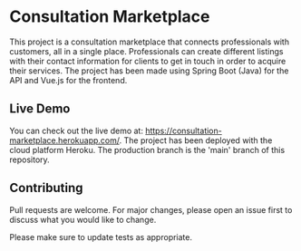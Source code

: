 # Consultation Marketplace
This project is a consultation marketplace that connects professionals with customers, all
in a single place. Professionals can create different listings with their contact information
for clients to get in touch in order to acquire their services. The project has been made using
Spring Boot (Java) for the API and Vue.js for the frontend. 

## Live Demo
You can check out the live demo at: https://consultation-marketplace.herokuapp.com/. 
The project has been deployed with the cloud platform Heroku. The production branch
is the 'main' branch of this repository.

## Contributing
Pull requests are welcome. For major changes, please open an issue first to discuss what you would like to change.

Please make sure to update tests as appropriate.


